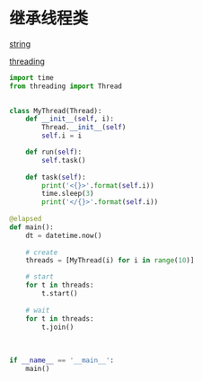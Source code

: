 # 继承线程类

[string](https://docs.python.org/3/library/string.html)

[threading](https://docs.python.org/3/library/threading.html)

```python
import time
from threading import Thread

        
class MyThread(Thread):
    def __init__(self, i):
        Thread.__init__(self)
        self.i = i

    def run(self):
        self.task()
        
    def task(self):
        print('<{}>'.format(self.i))
        time.sleep(3)
        print('</{}>'.format(self.i))
        
@elapsed
def main():
    dt = datetime.now()
    
    # create
    threads = [MyThread(i) for i in range(10)]

    # start
    for t in threads:
        t.start()
    
    # wait
    for t in threads:
        t.join() 
        
  
  
if __name__ == '__main__':
    main()
```

